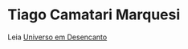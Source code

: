 # Tiago Camatari Marquesi

Leia [Universo em Desencanto](https://www.amazon.com.br/Universo-em-Desencanto-1-Obra/dp/B001RDXILW)
